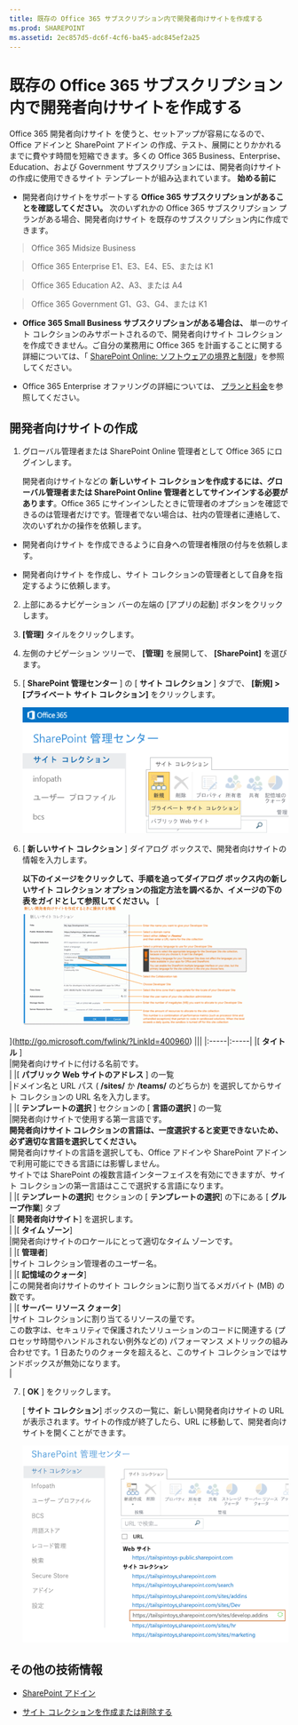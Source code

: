 ```yaml
---
title: 既存の Office 365 サブスクリプション内で開発者向けサイトを作成する
ms.prod: SHAREPOINT
ms.assetid: 2ec857d5-dc6f-4cf6-ba45-adc845ef2a25
---
```



# 既存の Office 365 サブスクリプション内で開発者向けサイトを作成する
Office 365 開発者向けサイト を使うと、セットアップが容易になるので、Office アドインと SharePoint アドイン の作成、テスト、展開にとりかかれるまでに費やす時間を短縮できます。多くの Office 365 Business、Enterprise、Education、および Government サブスクリプションには、開発者向けサイト の作成に使用できるサイト テンプレートが組み込まれています。
 **始める前に**
  
    
    


- 開発者向けサイトをサポートする **Office 365 サブスクリプションがあることを確認してください。** 次のいずれかの Office 365 サブスクリプション プランがある場合、開発者向けサイト を既存のサブスクリプション内に作成できます。
    

  
    
    
> Office 365 Midsize Business
    
  

  
    
    
> Office 365 Enterprise E1、E3、E4、E5、または K1
    
  

  
    
    
> Office 365 Education A2、A3、または A4
    
  

  
    
    
> Office 365 Government G1、G3、G4、または K1
    
  
- **Office 365 Small Business サブスクリプションがある場合は、** 単一のサイト コレクションのみサポートされるので、開発者向けサイト コレクションを作成できません。ご自分の業務用に Office 365 を計画することに関する詳細については、「 [SharePoint Online: ソフトウェアの境界と制限](http://office.microsoft.com/ja-jp/office365-sharepoint-online-enterprise-help/sharepoint-online-software-boundaries-and-limits-HA102694293.aspx)」を参照してください。
    
  
- Office 365 Enterprise オファリングの詳細については、 [プランと料金](http://products.office.com/ja-jp/business/office-365-enterprise-e1-business-software)を参照してください。
    
  

## 開発者向けサイトの作成
<a name="bk_createdevsite"> </a>


1. グローバル管理者または SharePoint Online 管理者として Office 365 にログインします。
    
    開発者向けサイトなどの **新しいサイト コレクションを作成するには、グローバル管理者または SharePoint Online 管理者としてサインインする必要があります**。Office 365 にサインインしたときに管理者のオプションを確認できるのは管理者だけです。管理者でない場合は、社内の管理者に連絡して、次のいずれかの操作を依頼します。
    
  - 開発者向けサイト を作成できるように自身への管理者権限の付与を依頼します。
    
  
  - 開発者向けサイト を作成し、サイト コレクションの管理者として自身を指定するように依頼します。
    
  
2. 上部にあるナビゲーション バーの左端の [アプリの起動] ボタンをクリックします。
    
  
3. **[管理]** タイルをクリックします。
    
  
4. 左側のナビゲーション ツリーで、 **[管理]** を展開して、 **[SharePoint]** を選びます。
    
  
5. [ **SharePoint 管理センター** ] の [ **サイト コレクション** ] タブで、 **[新規] > [プライベート サイト コレクション]** をクリックします。
    
     ![SharePoint 管理センターの新規サイト コレクション オプション](images/SPAdminCenter_newSiteCollection.png)
  

  

  
6. [ **新しいサイト コレクション** ] ダイアログ ボックスで、開発者向けサイトの情報を入力します。
    
    **以下のイメージをクリックして、手順を追ってダイアログ ボックス内の新しいサイト コレクション オプションの指定方法を調べるか、イメージの下の表をガイドとして参照してください。**
     [![クリックすると新しいサイト コレクションのオプションにズームする](images/SPAdminCenter_newSiteCollection_options_ZoomIt.gif)
  
    
    
](http://go.microsoft.com/fwlink/?LinkId=400960)
|||
|:-----|:-----|
|[ **タイトル** ] <br/> |開発者向けサイトに付ける名前です。  <br/> |
|[ **パブリック Web サイトのアドレス** ] の一覧 <br/> |ドメイン名と URL パス ( **/sites/** か **/teams/** のどちらか) を選択してからサイト コレクションの URL 名を入力します。 <br/> |
|[ **テンプレートの選択** ] セクションの [ **言語の選択** ] の一覧 <br/> |開発者向けサイトで使用する第一言語です。  <br/> **開発者向けサイト コレクションの言語は、一度選択すると変更できないため、必ず適切な言語を選択してください。** <br/> 開発者向けサイトの言語を選択しても、Office アドインや SharePoint アドインで利用可能にできる言語には影響しません。  <br/> サイトでは SharePoint の複数言語インターフェイスを有効にできますが、サイト コレクションの第一言語はここで選択する言語になります。  <br/> |
|[ **テンプレートの選択**] セクションの [ **テンプレートの選択**] の下にある [ **グループ作業**] タブ  <br/> |[ **開発者向けサイト**] を選択します。  <br/> |
|[ **タイム ゾーン**]  <br/> |開発者向けサイトのロケールにとって適切なタイム ゾーンです。  <br/> |
|[ **管理者**]  <br/> |サイト コレクション管理者のユーザー名。  <br/> |
|[ **記憶域のクォータ**]  <br/> |この開発者向けサイトのサイト コレクションに割り当てるメガバイト (MB) の数です。  <br/> |
|[ **サーバー リソース クォータ**]  <br/> |サイト コレクションに割り当てるリソースの量です。  <br/> この数字は、セキュリティで保護されたソリューションのコードに関連する (プロセッサ時間やハンドルされない例外などの) パフォーマンス メトリックの組み合わせです。1 日あたりのクォータを超えると、このサイト コレクションではサンドボックスが無効になります。  <br/> |
   
7. [ **OK** ] をクリックします。
    
    [ **サイト コレクション**] ボックスの一覧に、新しい開発者向けサイトの URL が表示されます。サイトの作成が終了したら、URL に移動して、開発者向けサイトを開くことができます。
    
     ![新しいサイト コレクションのプロビジョニング](images/SPAdminCenter_newSiteCollection_provisioning.png)
  

  

  

## その他の技術情報
<a name="bk_addresources"> </a>


-  [SharePoint アドイン](sharepoint-add-ins.md)
    
  
-  [サイト コレクションを作成または削除する](http://office.microsoft.com/ja-jp/office365-sharepoint-online-enterprise-help/create-or-delete-a-site-collection-HA102772354.aspx?CTT=1)
    
  


